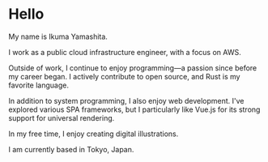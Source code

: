 # Hello

My name is Ikuma Yamashita.

I work as a public cloud infrastructure engineer, with a focus on AWS.

Outside of work, I continue to enjoy programming—a passion since before my career began. I actively contribute to open source, and Rust is my favorite language.

In addition to system programming, I also enjoy web development. I've explored various SPA frameworks, but I particularly like Vue.js for its strong support for universal rendering.

In my free time, I enjoy creating digital illustrations.

I am currently based in Tokyo, Japan.
